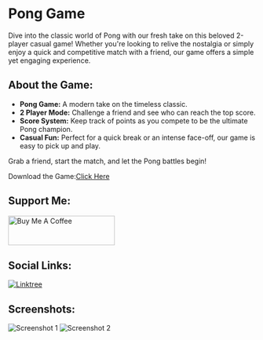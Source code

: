 # Pong Game

Dive into the classic world of Pong with our fresh take on this beloved 2-player casual game! Whether you're looking to relive the nostalgia or simply enjoy a quick and competitive match with a friend, our game offers a simple yet engaging experience.

## About the Game:

- **Pong Game:** A modern take on the timeless classic.
- **2 Player Mode:** Challenge a friend and see who can reach the top score.
- **Score System:** Keep track of points as you compete to be the ultimate Pong champion.
- **Casual Fun:** Perfect for a quick break or an intense face-off, our game is easy to pick up and play.

Grab a friend, start the match, and let the Pong battles begin!

Download the Game:[Click Here](https://tenegames.itch.io/pong-game)

## Support Me:
<a href="https://www.buymeacoffee.com/tene01" target="_blank"><img src="https://cdn.buymeacoffee.com/buttons/v2/default-yellow.png" alt="Buy Me A Coffee" style="height: 60px !important;width: 217px !important;" ></a>

## Social Links:

[![Linktree](https://img.shields.io/badge/Linktree-0A0A0A?style=for-the-badge&logo=linktree&logoColor=00C867)](https://linktr.ee/tenegames)


## Screenshots:

![Screenshot 1](https://github.com/user-attachments/assets/0fc90927-f4d5-464c-a60d-4d0cb827f75b)
![Screenshot 2](https://github.com/user-attachments/assets/30c9cb81-2f63-418d-9a5b-857194cf2459)
